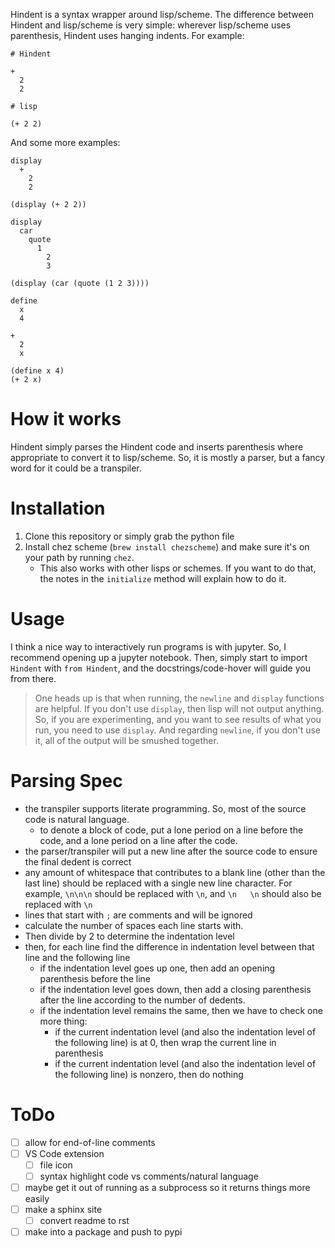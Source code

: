 Hindent is a syntax wrapper around lisp/scheme.
The difference between Hindent and lisp/scheme is very simple:
wherever lisp/scheme uses parenthesis,
Hindent uses hanging indents.  For example:

```
# Hindent

+
  2
  2

# lisp

(+ 2 2)
```

And some more examples:

```
display
  +
    2
    2

(display (+ 2 2))
```

```
display
  car
    quote
      1
        2
        3

(display (car (quote (1 2 3))))
```

```
define
  x
  4

+
  2
  x

(define x 4)
(+ 2 x)
```

# How it works

Hindent simply parses the Hindent code and
inserts parenthesis where appropriate to convert
it to lisp/scheme.  So, it is mostly
a parser, but a fancy word for it could be a transpiler.

# Installation

1. Clone this repository or simply grab the python file
2. Install chez scheme (`brew install chezscheme`)
   and make sure it's on your path by running `chez`.
   - This also works with other lisps or schemes. If
     you want to do that, the
     notes in the ``initialize`` method will explain how
     to do it.

# Usage

I think a nice way to interactively run programs is with jupyter.
So, I recommend opening up a jupyter notebook. Then, simply start to
import ``Hindent`` with `from Hindent`, and the docstrings/code-hover
will guide you from there.

> One heads up is that when running, the `newline` and `display` functions
> are helpful.  If you don't use `display`, then lisp will not output
> anything. So, if you are experimenting, and you want to see results
> of what you run, you need to use `display`.
> And regarding `newline`, if you don't use it, all of the output will be smushed
> together.




# Parsing Spec

- the transpiler supports literate programming. So, most of the
  source code is natural language.
  - to denote a block of code, put a lone period on a line before
    the code, and a lone period on a line after the code.
- the parser/transpiler will put a new line after the source code
  to ensure the final dedent is correct
- any amount of whitespace that contributes to a blank line
  (other than the last line) should be replaced with a single
  new line character. For example, `\n\n\n` should be replaced
  with `\n`, and `\n   \n` should also be replaced with `\n`
- lines that start with `;` are comments and will be ignored
- calculate the number of spaces each line starts with.
- Then divide by 2 to determine the indentation level
- then, for each line find the difference in indentation level
  between that line and the following line
  - if the indentation level goes up one, then add an opening parenthesis before the line
  - if the indentation level goes down, then add a closing parenthesis after the line
    according to the number of dedents.
  - if the indentation level remains the same, then we have to check one more thing:
    - if the current indentation level (and also the indentation level of the following line)
      is at 0, then wrap the current line in parenthesis
    - if the current indentation level (and also the indentation level of the following line)
      is nonzero, then do nothing

# ToDo

- [ ] allow for end-of-line comments
- [ ] VS Code extension
  - [ ] file icon
  - [ ] syntax highlight code vs comments/natural language
- [ ] maybe get it out of running as a subprocess so
      it returns things more easily
- [ ] make a sphinx site
  - [ ] convert readme to rst
- [ ] make into a package and push to pypi
